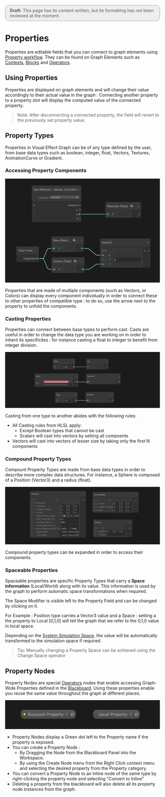 <div style="border: solid 1px #999; border-radius:12px; background-color:#EEE; padding: 8px; padding-left:14px; color: #555; font-size:14px;"><b>Draft:</b> This page has its content written, but its formatting has not been reviewed at the moment.</div>

# Properties

Properties are editable fields that you can connect to graph elements using [Property workflow](GraphLogicAndPhilosophy.md). They can be found on Graph Elements such as  [Contexts](Contexts.md),  [Blocks](Blocks.md) and [Operators](Operators.md).

## Using Properties

Properties are displayed on graph elements and will change their value accordingly to their actual value in the graph : Connecting another property to a property slot will display the computed value of the connected property.

> Note: After disconnecting a connected property, the field will revert to the previously set property value.

## Property Types

Properties in Visual Effect Graph can be of any type defined by the user, from base data types such as boolean, integer, float, Vectors, Textures, AnimationCurve or Gradient. 

### Accessing Property Components

![](Images/PropertyComponents.png)

Properties that are made of multiple components (such as Vectors, or Colors) can display every component individually in order to connect these to other properties of compatible type : to do so, use the arrow next to the property to unfold the components.

### Casting Properties

Properties can connect between base types to perform cast. Casts are useful in order to change the data type you are working on in order to inherit its specificites : for instance casting a float to integer to benefit from integer division.

![](Images/PropertyCast.png)

Casting from one type to another abides with the following rules:

* All Casting rules from HLSL apply:
  * Except Boolean types that cannot be cast
  * Scalars will cast into vectors by setting all compoents
* Vectors will cast into vectors of lesser size by taking only the first N components

### Compound Property Types

Compount Property Types are made from base data types in order to describe more complex data structures. For instance, a Sphere is composed of a Position (Vector3) and a radius (float).

![](Images/PropertyCompound.png)

Compound property types can be expanded in order to access their components. 

### Spaceable Properties

Spaceable properties are specific Property Types that carry a **Space information** (Local/World) along with its value. This information is used by the graph to perform automatic space transformations when required.

The Space Modifier is visible left to the Property Field and can be changed by clicking on it.

For Example : Position type carries a Vector3 value and a Space : setting a the property to Local [0,1,0] will tell the graph that we refer to the 0,1,0 value in local space.

Depending on the [System Simulation Space](Systems.md#system-spaces), the value will be automatically transformed to the simulation space if required.

> Tip: Manually changing a Property Space can be achieved using the Change Space operator

## Property Nodes

Property Nodes are special  [Operators](Operators.md) nodes that enable accessing Graph-Wide Properties defined in the [Blackboard](Blackboard.md). Using these properties enable you reuse the same value throughout the graph at different places.

![](Images/PropertyNodes.png)

* Property Nodes display a Green dot left to the Property name if the property is exposed.
* You can create a Property Node :
  * By Dragging the Node from the Blackboard Panel into the Workspace.
  * By using the Create Node menu from the Right Click context menu and selecting the desired property from the Property category.
* You can convert a Property Node to an Inline node of the same type by right-clicking the property node and selecting "Convert to Inline" 
* Deleting a property from the blackboard will also delete all its property node instances from the graph.